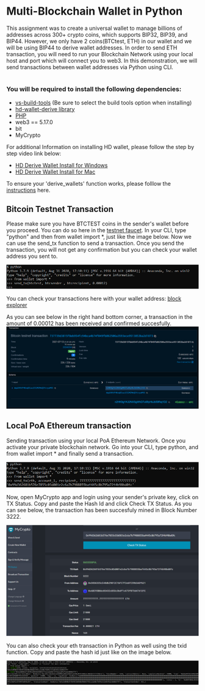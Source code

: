 # Multi-Blockchain Wallet in Python

This assignment was to create a universal wallet to manage billions of addresses across 300+ crypto coins, which supports BIP32, BIP39, and BIP44. However, we only have 2 coins(BTCtest, ETH) in our wallet and we will be using BIP44 to derive wallet addresses. In order to send ETH transaction, you will need to run your Blockchain Network using your local host and port which will connect you to web3. In this demonstration, we will send transactions between wallet addresses via Python using CLI.


#

### You will be required to install the following dependencies:

* [vs-build-tools](https://visualstudio.microsoft.com/downloads/) (Be sure to select the build tools option when installing)
* [hd-wallet-derive library](https://github.com/dan-da/hd-wallet-derive) 
* [PHP](https://www.apachefriends.org/index.html)
* web3 == 5.17.0
* bit 
* MyCrypto

For additional Information on installing HD wallet, please follow the step by step video link below:
* [HD Derive Wallet Install for Windows](https://youtu.be/A_tqm4j4vsY)
* [HD Derive Wallet Install for Mac](https://youtu.be/c-Qc3Pss6oM)

To ensure your 'derive_wallets' function works, please folllow the [instructions](instructions.txt) here.


## **Bitcoin Testnet Transaction**

Please make sure you have BTCTEST coins in the sender's wallet before you proceed. You can do so here in the [testnet faucet](https://testnet-faucet.mempool.co/). In your CLI, type "python" and then from wallet import *, just like the image below. Now we can use the send_tx function to send a transaction. Once you send the transaction, you will not get any confirmation but you can check your wallet address you sent to.

![image](screenshots/send_btctest.png)

You can check your transactions here with your wallet address:
[block explorer](https://tbtc.bitaps.com/) 

As you can see below in the right hand bottom corner, a transaction in the amount of 0.00012 has been received and confirmed succesfully.
![image](screenshots/btctestnet.png)

## **Local PoA Ethereum transaction**

Sending transaction using your local PoA Ethereum Network. Once you activate your private blockchain network. Go into your CLI, type python, and from wallet import * and finally send a transaction.

![image](screenshots/trans_id.png)

Now, open MyCrypto app and login using your sender's private key, click on TX Status. Copy and paste the Hash Id and click Check TX Status. As you can see below, the transaction has been succesfuly mined in Block Number 3222.

![image](screenshots/eth_trans_success.png)

You can also check your eth transaction in Python as well using the txid function. Copy and paste the hash id just like on the image below.

![image](screenshots/txid_function.png)
